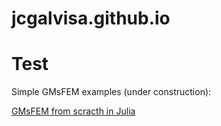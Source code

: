 # jcgalvisa.github.io

<h1> Test </h1>
Simple GMsFEM examples (under construction):
<html>
<body>


<a href="https://jcgalvisa.github.io/GMsFEM/GMsFEM_Julia/gmsfemexplained.html" class="button">GMsFEM from scracth in Julia</a>

